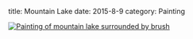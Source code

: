 title: Mountain Lake
date: 2015-8-9
category: Painting

<a href="/images/paintings/August_9_2015-Mountain_Lake.jpg"><img src="/images/paintings/small-August_9_2015-Mountain_Lake.jpg" alt="Painting of mountain lake surrounded by brush" class="center" /></a>

